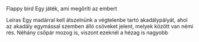 Flappy bird
Egy játék, ami megőríti az embert

Leiras
Egy madárral kell átszelnünk a végtelenbe tartó akadálypályát, ahol az akadály egymással szemben álló csöveket jelent, 
melyek között van némi rés. Néhány csőpár mozog is, viszont ezeknél a hézag is nagyobb
